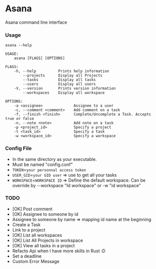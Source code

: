# Asana
 Asana command line interface

### Usage
```
asana --help

USAGE:
    asana [FLAGS] [OPTIONS]

FLAGS:
    -h, --help          Prints help information
        --projects      Display all Projects
        --tasks         Display all tasks
        --users         Display all users
    -V, --version       Prints version information
        --workspaces    Display all workspace

OPTIONS:
    -a <assignee>              Assignee to a user
    -c, --comment <comment>    Add comment on a task
    -f, --finish <finish>      Complete/Uncomplete a Task. Accepts true or false
    -n, --note <note>          Add note on a task
    -p <project_id>            Specify a project
    -t <task_id>               Specify a task
    -w <workspace_id>          Specify a workspace
```

### Config File

 * In the same directory as your executable.
 * Must be named "config.conf"
 * `TOKEN`=`your personnal access token`
 * `USER_GID`=`your GID user` => use to get all your tasks
 * `WORKSPACE`=`WORKSPACE ID` => Define the default workspace. Can be override by --workspace "Id workspace" or -w "id workspace"
 
### TODO 

 * [OK] Post comment
 * [OK] Assignee to someone by id
 * Assignee to someone by name => mapping id name at the beginning
 * Create a Task
 * Link to a project
 * [OK] List all workspaces
 * [OK] List All Projects in workspace
 * [OK] View all tasks in a project
 * Refacto Api when I have more skills in Rust :D
 * Set a deadline
 * Custom Error Message
